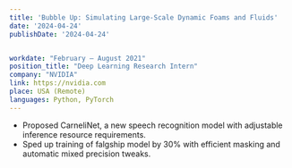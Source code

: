 ```yaml
---
title: 'Bubble Up: Simulating Large-Scale Dynamic Foams and Fluids'
date: '2024-04-24'
publishDate: '2024-04-24'


workdate: "February – August 2021"
position_title: "Deep Learning Research Intern"
company: "NVIDIA"
link: https://nvidia.com
place: USA (Remote)
languages: Python, PyTorch
---
```

- Proposed CarneliNet, a new speech recognition model with adjustable inference resource requirements.
- Sped up training of falgship model by 30% with efficient masking and automatic mixed precision tweaks.